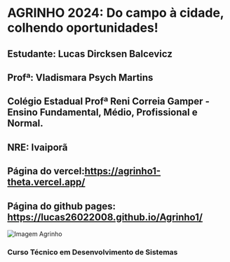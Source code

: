 # **AGRINHO 2024: Do campo à cidade, colhendo oportunidades!**
## Estudante: Lucas Dircksen Balcevicz
## Profª: Vladismara Psych Martins
## Colégio Estadual Profª Reni Correia Gamper - Ensino Fundamental, Médio, Profissional e Normal.
## NRE: Ivaiporã
## Página do vercel:https://agrinho1-theta.vercel.app/
## Página do github pages: https://lucas26022008.github.io/Agrinho1/
![Imagem Agrinho](https://www.sistemafaep.org.br/wp-content/uploads/2021/07/agrinho_500x1280-2.jpg)



### Curso Técnico em Desenvolvimento de Sistemas
